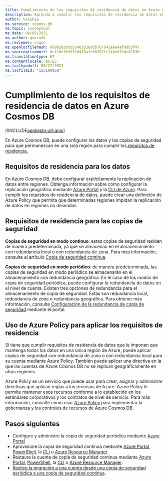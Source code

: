 ```yaml
---
title: Cumplimiento de los requisitos de residencia de datos en Azure Cosmos DB
description: Aprenda a cumplir los requisitos de residencia de datos en Azure Cosmos DB para que los datos y las copias de seguridad permanezcan en una sola región.
author: kanshiG
ms.service: cosmos-db
ms.topic: conceptual
ms.date: 04/05/2021
ms.author: govindk
ms.reviewer: sngun
ms.openlocfilehash: 869b28c8c65c402936dcb7b7641a6e4af8db3f47
ms.sourcegitcommit: dcf1defb393104f8afc6b707fc748e0ff4c81830
ms.translationtype: HT
ms.contentlocale: es-ES
ms.lasthandoff: 08/27/2021
ms.locfileid: "123100958"
---
```

# <a name="how-to-meet-data-residency-requirements-in-azure-cosmos-db"></a>Cumplimiento de los requisitos de residencia de datos en Azure Cosmos DB
[!INCLUDE[appliesto-all-apis](includes/appliesto-all-apis.md)]

En Azure Cosmos DB, puede configurar los datos y las copias de seguridad para que permanezcan en una sola región para cumplir los[ requisitos de residencia.](https://azure.microsoft.com/global-infrastructure/data-residency/)

## <a name="residency-requirements-for-data"></a>Requisitos de residencia para los datos

En Azure Cosmos DB, debe configurar explícitamente la replicación de datos entre regiones. Obtenga información sobre cómo configurar la replicación geográfica mediante [Azure Portal](how-to-manage-database-account.md#addremove-regions-from-your-database-account) y la [CLI de Azure](scripts/cli/common/regions.md). Para cumplir los requisitos de residencia de datos, puede crear una definición de Azure Policy que permita que determinadas regiones impidan la replicación de datos en regiones no deseadas.

## <a name="residency-requirements-for-backups"></a>Requisitos de residencia para las copias de seguridad

**Copias de seguridad en modo continuo**: estas copias de seguridad residen de manera predeterminada, ya que se almacenan en el almacenamiento con redundancia local o con redundancia de zona. Para más información, consulte el artículo [Copia de seguridad continua](provision-account-continuous-backup.md).

**Copias de seguridad en modo periódico**: de manera predeterminada, las copias de seguridad en modo periódico se almacenarán en el almacenamiento con redundancia geográfica. En el caso de los modos de copia de seguridad periódica, puede configurar la redundancia de datos en el nivel de cuenta. Existen tres opciones de redundancia para el almacenamiento de copia de seguridad. Estas son redundancia local, redundancia de zona o redundancia geográfica. Para obtener más información, consulte [Configuración de la redundancia de copia de seguridad](configure-periodic-backup-restore.md#configure-backup-interval-retention) mediante el portal.

## <a name="use-azure-policy-to-enforce-the-residency-requirements"></a>Uso de Azure Policy para aplicar los requisitos de residencia

Si tiene que cumplir requisitos de residencia de datos que le imponen que mantenga todos los datos en una única región de Azure, puede aplicar copias de seguridad con redundancia de zona o con redundancia local para su cuenta mediante Azure Policy.  También puede aplicar una directiva en la que las cuentas de Azure Cosmos DB no se replican geográficamente en otras regiones.

Azure Policy es un servicio que puede usar para crear, asignar y administrar directivas que aplican reglas a los recursos de Azure. Azure Policy le permite mantener esos recursos conforme a lo establecido en los estándares corporativos y los contratos de nivel de servicio. Para más información, consulte cómo usar [Azure Policy](policy.md) para implementar la gobernanza y los controles de recursos de Azure Cosmos DB.

## <a name="next-steps"></a>Pasos siguientes

* Configure y administre la copia de seguridad periódica mediante [Azure Portal](configure-periodic-backup-restore.md)
* Aprovisione la copia de seguridad continua mediante [Azure Portal](provision-account-continuous-backup.md#provision-portal), [PowerShell](provision-account-continuous-backup.md#provision-powershell), la [CLI](provision-account-continuous-backup.md#provision-cli) o [Azure Resource Manager](provision-account-continuous-backup.md#provision-arm-template).
* Restaure la cuenta de copia de seguridad continua mediante [Azure Portal](restore-account-continuous-backup.md#restore-account-portal), [PowerShell](restore-account-continuous-backup.md#restore-account-powershell), la [CLI](restore-account-continuous-backup.md#restore-account-cli) o [Azure Resource Manager](restore-account-continuous-backup.md#restore-arm-template).
* [Realice la migración a una cuenta desde una copia de seguridad periódica a una copia de seguridad continua](migrate-continuous-backup.md).

